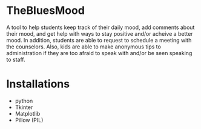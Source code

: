 # TheBluesMood
A tool to help students keep track of their daily mood, add comments about their mood, and get help with ways to stay positive and/or acheive a better mood. In addition, students are able to request to schedule a meeting with the counselors. Also, kids are able to make anonymous tips to administration if they are too afraid to speak with and/or be seen speaking to staff.
# Installations
- python
- Tkinter
- Matplotlib
- Pillow (PIL)
